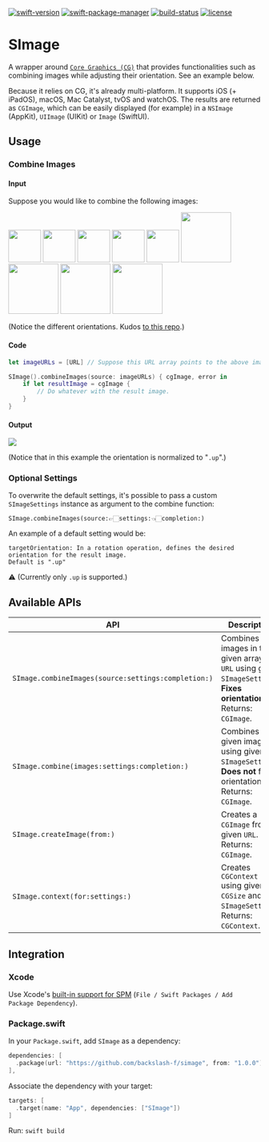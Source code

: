 [![swift-version](https://img.shields.io/badge/swift-5.1-brightgreen)](https://github.com/apple/swift)
[![swift-package-manager](https://img.shields.io/badge/package%20manager-compatible-brightgreen.svg)](https://github.com/apple/swift-package-manager)
[![build-status](https://travis-ci.org/backslash-f/simage.svg?branch=master)](https://travis-ci.org/backslash-f/simage)
[![license](https://img.shields.io/badge/license-mit-brightgreen.svg)](https://en.wikipedia.org/wiki/MIT_License)

# SImage
A wrapper around [`Core Graphics (CG)`](https://developer.apple.com/documentation/coregraphics) that provides functionalities such as combining images while adjusting their orientation. See an example below.

Because it relies on CG, it's already multi-platform. It supports iOS (+ iPadOS), macOS, Mac Catalyst, tvOS and watchOS. The results are returned as `CGImage`, which can be easily displayed (for example) in a `NSImage` (AppKit), `UIImage` (UIKit) or `Image` (SwiftUI).

## Usage
### Combine Images
#### Input
Suppose you would like to combine the following images:

<img src="https://i.imgur.com/FhaKe4D.jpg" width="65">  <img src="https://i.imgur.com/3lknfpX.jpg" width="65">  <img src="https://i.imgur.com/BYt1ijq.jpg" width="65">  <img src="https://i.imgur.com/A9HS8ur.jpg" width="65">  <img src="https://i.imgur.com/G79ViDr.jpg" width="65">  <img src="https://i.imgur.com/Ehzp9yE.jpg" width="100">  <img src="https://i.imgur.com/RPPR4SM.jpg" width="100">  <img src="https://i.imgur.com/JuDklw2.jpg" width="100">  <img src="https://i.imgur.com/FctNAtX.jpg" width="100">

(Notice the different orientations. Kudos [to this repo](https://github.com/recurser/exif-orientation-examples).)

#### Code
```swift
let imageURLs = [URL] // Suppose this URL array points to the above images.

SImage().combineImages(source: imageURLs) { cgImage, error in
    if let resultImage = cgImage {
        // Do whatever with the result image.
    }
}
```

#### Output
<img src="https://i.imgur.com/iS1Jhsj.jpg">

(Notice that in this example the orientation is normalized to "`.up`".)

### Optional Settings
To overwrite the default settings, it's possible to pass a custom `SImageSettings` instance as argument to the combine function:
```
SImage.combineImages(source:👉🏻settings:👈🏻completion:)
```

 An example of a default setting would be:
```
targetOrientation: In a rotation operation, defines the desired orientation for the result image.
Default is ".up"
```
⚠️ (Currently only `.up` is supported.)

## Available APIs
API | Description
--- | -----------
`SImage.combineImages(source:settings:completion:)` | Combines the images in the given array of `URL` using given `SImageSettings`. **Fixes orientation**. Returns: `CGImage`. 
`SImage.combine(images:settings:completion:)` | Combines given images using given `SImageSettings`. **Does not** fix orientation. Returns: `CGImage`.
`SImage.createImage(from:)` | Creates a `CGImage` from given `URL`. Returns: `CGImage`.
`SImage.context(for:settings:)` | Creates `CGContext` using given `CGSize` and `SImageSettings`. Returns: `CGContext`.

## Integration
### Xcode
Use Xcode's [built-in support for SPM](https://developer.apple.com/documentation/xcode/adding_package_dependencies_to_your_app) (`File / Swift Packages / Add Package Dependency`).

### Package.swift
In your `Package.swift`, add `SImage` as a dependency:
```swift
dependencies: [
  .package(url: "https://github.com/backslash-f/simage", from: "1.0.0")
],
```

Associate the dependency with your target:
```swift
targets: [
  .target(name: "App", dependencies: ["SImage"])
]
```

Run: `swift build`
